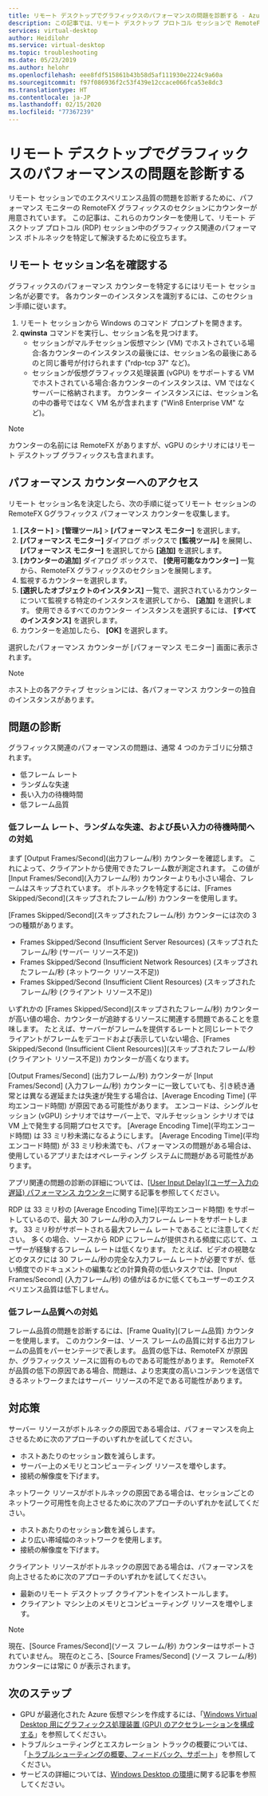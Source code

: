 ```yaml
---
title: リモート デスクトップでグラフィックスのパフォーマンスの問題を診断する - Azure
description: この記事では、リモート デスクトップ プロトコル セッションで RemoteFX グラフィックス カウンターを使用して、Windows Virtual Desktop のグラフィックスに関するパフォーマンスの問題を診断する方法について説明します。
services: virtual-desktop
author: Heidilohr
ms.service: virtual-desktop
ms.topic: troubleshooting
ms.date: 05/23/2019
ms.author: helohr
ms.openlocfilehash: eee8fdf515861b43b58d5af111930e2224c9a60a
ms.sourcegitcommit: f97f086936f2c53f439e12ccace066fca53e8dc3
ms.translationtype: HT
ms.contentlocale: ja-JP
ms.lasthandoff: 02/15/2020
ms.locfileid: "77367239"
---
```

# <a name="diagnose-graphics-performance-issues-in-remote-desktop"></a>リモート デスクトップでグラフィックスのパフォーマンスの問題を診断する

リモート セッションでのエクスペリエンス品質の問題を診断するために、パフォーマンス モニターの RemoteFX グラフィックスのセクションにカウンターが用意されています。 この記事は、これらのカウンターを使用して、リモート デスクトップ プロトコル (RDP) セッション中のグラフィックス関連のパフォーマンス ボトルネックを特定して解決するために役立ちます。

## <a name="find-your-remote-session-name"></a>リモート セッション名を確認する

グラフィックスのパフォーマンス カウンターを特定するにはリモート セッション名が必要です。 各カウンターのインスタンスを識別するには、このセクション手順に従います。

1. リモート セッションから Windows のコマンド プロンプトを開きます。
2. **qwinsta** コマンドを実行し、セッション名を見つけます。
    - セッションがマルチセッション仮想マシン (VM) でホストされている場合:各カウンターのインスタンスの最後には、セッション名の最後にあるのと同じ番号が付けられます ("rdp-tcp 37" など)。
    - セッションが仮想グラフィックス処理装置 (vGPU) をサポートする VM でホストされている場合:各カウンターのインスタンスは、VM ではなくサーバーに格納されます。 カウンター インスタンスには、セッション名の中の番号ではなく VM 名が含まれます ("Win8 Enterprise VM" など)。

>[!NOTE]
> カウンターの名前には RemoteFX がありますが、vGPU のシナリオにはリモート デスクトップ グラフィックスも含まれます。

## <a name="access-performance-counters"></a>パフォーマンス カウンターへのアクセス

リモート セッション名を決定したら、次の手順に従ってリモート セッションの RemoteFX Gグラフィックス パフォーマンス カウンターを収集します。

1. **[スタート]**  >  **[管理ツール]**  >  **[パフォーマンス モニター]** を選択します。
2. **[パフォーマンス モニター]** ダイアログ ボックスで **[監視ツール]** を展開し、 **[パフォーマンス モニター]** を選択してから **[追加]** を選択します。
3. **[カウンターの追加]** ダイアログ ボックスで、 **[使用可能なカウンター]** 一覧から、RemoteFX グラフィックスのセクションを展開します。
4. 監視するカウンターを選択します。
5. **[選択したオブジェクトのインスタンス]** 一覧で、選択されているカウンターについて監視する特定のインスタンスを選択してから、 **[追加]** を選択します。 使用できるすべてのカウンター インスタンスを選択するには、 **[すべてのインスタンス]** を選択します。
6. カウンターを追加したら、 **[OK]** を選択します。

選択したパフォーマンス カウンターが [パフォーマンス モニター] 画面に表示されます。

>[!NOTE]
>ホスト上の各アクティブ セッションには、各パフォーマンス カウンターの独自のインスタンスがあります。

## <a name="diagnose-issues"></a>問題の診断

グラフィックス関連のパフォーマンスの問題は、通常 4 つのカテゴリに分類されます。

- 低フレーム レート
- ランダムな失速
- 長い入力の待機時間
- 低フレーム品質

### <a name="addressing-low-frame-rate-random-stalls-and-high-input-latency"></a>低フレーム レート、ランダムな失速、および長い入力の待機時間への対処

まず [Output Frames/Second]\(出力フレーム/秒\) カウンターを確認します。 これによって、クライアントから使用できたフレーム数が測定されます。 この値が [Input Frames/Second]\(入力フレーム/秒\) カウンターよりも小さい場合、フレームはスキップされています。 ボトルネックを特定するには、[Frames Skipped/Second]\(スキップされたフレーム/秒\) カウンターを使用します。

[Frames Skipped/Second]\(スキップされたフレーム/秒\) カウンターには次の 3 つの種類があります。

- Frames Skipped/Second (Insufficient Server Resources) (スキップされたフレーム/秒 (サーバー リソース不足))
- Frames Skipped/Second (Insufficient Network Resources) (スキップされたフレーム/秒 (ネットワーク リソース不足))
- Frames Skipped/Second (Insufficient Client Resources) (スキップされたフレーム/秒 (クライアント リソース不足))

いずれかの [Frames Skipped/Second]\(スキップされたフレーム/秒\) カウンターが高い値の場合、カウンターが追跡するリソースに関連する問題であることを意味します。 たとえば、サーバーがフレームを提供するレートと同じレートでクライアントがフレームをデコードおよび表示していない場合、[Frames Skipped/Second (Insufficient Client Resources)]\(スキップされたフレーム/秒 (クライアント リソース不足)\) カウンターが高くなります。

[Output Frames/Second] (出力フレーム/秒) カウンターが [Input Frames/Second] (入力フレーム/秒) カウンターに一致していても、引き続き通常とは異なる遅延または失速が発生する場合は、[Average Encoding Time] (平均エンコード時間) が原因である可能性があります。 エンコードは、シングルセッション (vGPU) シナリオではサーバー上で、マルチセッション シナリオでは VM 上で発生する同期プロセスです。 [Average Encoding Time]\(平均エンコード時間\) は 33 ミリ秒未満になるようにします。 [Average Encoding Time]\(平均エンコード時間\) が 33 ミリ秒未満でも、パフォーマンスの問題がある場合は、使用しているアプリまたはオペレーティング システムに問題がある可能性があります。

アプリ関連の問題の診断の詳細については、[[User Input Delay]\(ユーザー入力の遅延\) パフォーマンス カウンター](/windows-server/remote/remote-desktop-services/rds-rdsh-performance-counters/)に関する記事を参照してください。

RDP は 33 ミリ秒の [Average Encoding Time]\(平均エンコード時間\) をサポートしているので、最大 30 フレーム/秒の入力フレーム レートをサポートします。 33 ミリ秒がサポートされる最大フレーム レートであることに注意してください。 多くの場合、ソースから RDP にフレームが提供される頻度に応じて、ユーザーが経験するフレーム レートは低くなります。 たとえば、ビデオの視聴などのタスクには 30 フレーム/秒の完全な入力フレーム レートが必要ですが、低い頻度でのドキュメントの編集などの計算負荷の低いタスクでは、[Input Frames/Second] (入力フレーム/秒) の値がはるかに低くてもユーザーのエクスペリエンス品質は低下しません。

### <a name="addressing-poor-frame-quality"></a>低フレーム品質への対処

フレーム品質の問題を診断するには、[Frame Quality]\(フレーム品質\) カウンターを使用します。 このカウンターは、ソース フレームの品質に対する出力フレームの品質をパーセンテージで表します。 品質の低下は、RemoteFX が原因か、グラフィックス ソースに固有のものである可能性があります。 RemoteFX が品質の低下の原因である場合、問題は、より忠実度の高いコンテンツを送信できるネットワークまたはサーバー リソースの不足である可能性があります。

## <a name="mitigation"></a>対応策

サーバー リソースがボトルネックの原因である場合は、パフォーマンスを向上させるために次のアプローチのいずれかを試してください。

- ホストあたりのセッション数を減らします。
- サーバー上のメモリとコンピューティング リソースを増やします。
- 接続の解像度を下げます。

ネットワーク リソースがボトルネックの原因である場合は、セッションごとのネットワーク可用性を向上させるために次のアプローチのいずれかを試してください。

- ホストあたりのセッション数を減らします。
- より広い帯域幅のネットワークを使用します。
- 接続の解像度を下げます。

クライアント リソースがボトルネックの原因である場合は、パフォーマンスを向上させるために次のアプローチのいずれかを試してください。

- 最新のリモート デスクトップ クライアントをインストールします。
- クライアント マシン上のメモリとコンピューティング リソースを増やします。

> [!NOTE]
> 現在、[Source Frames/Second]\(ソース フレーム/秒\) カウンターはサポートされていません。 現在のところ、[Source Frames/Second] (ソース フレーム/秒) カウンターには常に 0 が表示されます。

## <a name="next-steps"></a>次のステップ

- GPU が最適化された Azure 仮想マシンを作成するには、「[Windows Virtual Desktop 用にグラフィックス処理装置 (GPU) のアクセラレーションを構成する](configure-vm-gpu.md)」を参照してください。
- トラブルシューティングとエスカレーション トラックの概要については、「[トラブルシューティングの概要、フィードバック、サポート](troubleshoot-set-up-overview.md)」を参照してください。
- サービスの詳細については、[Windows Desktop の環境](environment-setup.md)に関する記事を参照してください。
